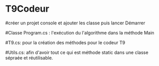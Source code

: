 # T9Codeur

#créer un projet console et ajouter les classe puis lancer Démarrer 

#Classe Program.cs : l'exécution du l'algorithme dans la méthode Main

#T9.cs: pour la création des méthodes pour le codeur T9

#Utils.cs: afin d'avoir tout ce qui est méthode static dans une classe sépraée et réutilisable.
